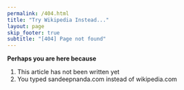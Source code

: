 ```yaml
---
permalink: /404.html
title: "Try Wikipedia Instead..."
layout: page
skip_footer: true
subtitle: "[404] Page not found"
---
```


**Perhaps you are here because**

1. This article has not been written yet
2. You typed sandeepnanda.com instead of wikipedia.com
